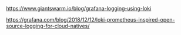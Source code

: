 https://www.giantswarm.io/blog/grafana-logging-using-loki


https://grafana.com/blog/2018/12/12/loki-prometheus-inspired-open-source-logging-for-cloud-natives/